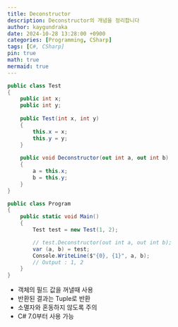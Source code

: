 ```yaml
---
title: Deconstructor
description: Deconstructor의 개념을 정리합니다
author: kaygundraka
date: 2024-10-28 13:28:00 +0900
categories: [Programming, CSharp]
tags: [C#, CSharp]
pin: true
math: true
mermaid: true
---
```


```csharp
public class Test
{
	public int x;
	public int y;
	
	public Test(int x, int y)
	{
		this.x = x;
		this.y = y;
	}
	
	public void Deconstructor(out int a, out int b)
	{
		a = this.x;
		b = this.y;
	}
}

public class Program
{
	public static void Main()
	{
		Test test = new Test(1, 2);

		// test.Deconstructor(out int a, out int b);
		var (a, b) = test;
		Console.WriteLine($"{0}, {1}", a, b);
		// Output : 1, 2		
	}
}
```

- 객체의 필드 값을 꺼낼때 사용
- 반환된 결과는 Tuple로 반환
- 소멸자와 혼동하지 않도록 주의
- C# 7.0부터 사용 가능